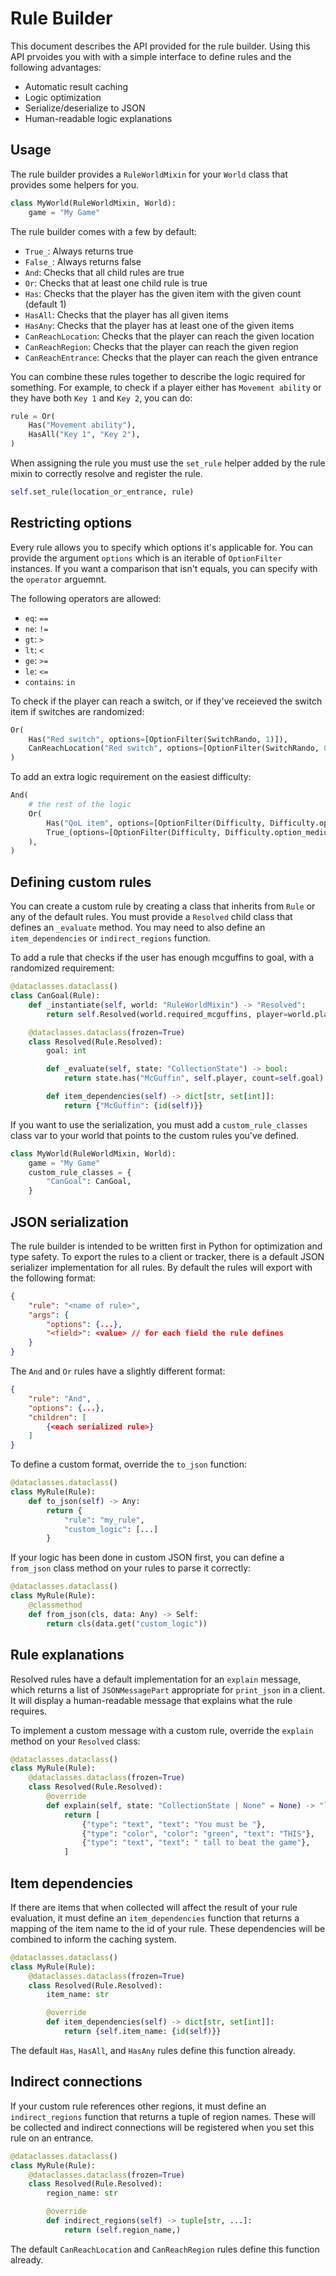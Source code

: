 # Rule Builder

This document describes the API provided for the rule builder. Using this API prvoides you with with a simple interface to define rules and the following advantages:

- Automatic result caching
- Logic optimization
- Serialize/deserialize to JSON
- Human-readable logic explanations

## Usage

The rule builder provides a `RuleWorldMixin` for your `World` class that provides some helpers for you.

```python
class MyWorld(RuleWorldMixin, World):
    game = "My Game"
```

The rule builder comes with a few by default:

- `True_`: Always returns true
- `False_`: Always returns false
- `And`: Checks that all child rules are true
- `Or`: Checks that at least one child rule is true
- `Has`: Checks that the player has the given item with the given count (default 1)
- `HasAll`: Checks that the player has all given items
- `HasAny`: Checks that the player has at least one of the given items
- `CanReachLocation`: Checks that the player can reach the given location
- `CanReachRegion`: Checks that the player can reach the given region
- `CanReachEntrance`: Checks that the player can reach the given entrance

You can combine these rules together to describe the logic required for something. For example, to check if a player either has `Movement ability` or they have both `Key 1` and `Key 2`, you can do:

```python
rule = Or(
    Has("Movement ability"),
    HasAll("Key 1", "Key 2"),
)
```

When assigning the rule you must use the `set_rule` helper added by the rule mixin to correctly resolve and register the rule.

```python
self.set_rule(location_or_entrance, rule)
```

## Restricting options

Every rule allows you to specify which options it's applicable for. You can provide the argument `options` which is an iterable of `OptionFilter` instances. If you want a comparison that isn't equals, you can specify with the `operator` arguemnt.

The following operators are allowed:

- `eq`: `==`
- `ne`: `!=`
- `gt`: `>`
- `lt`: `<`
- `ge`: `>=`
- `le`: `<=`
- `contains`: `in`

To check if the player can reach a switch, or if they've receieved the switch item if switches are randomized:

```python
Or(
    Has("Red switch", options=[OptionFilter(SwitchRando, 1)]),
    CanReachLocation("Red switch", options=[OptionFilter(SwitchRando, 0)]),
)
```

To add an extra logic requirement on the easiest difficulty:

```python
And(
    # the rest of the logic
    Or(
        Has("QoL item", options=[OptionFilter(Difficulty, Difficulty.option_easy)]),
        True_(options=[OptionFilter(Difficulty, Difficulty.option_medium, operator="ge")]),
    ),
)
```

## Defining custom rules

You can create a custom rule by creating a class that inherits from `Rule` or any of the default rules. You must provide a `Resolved` child class that defines an `_evaluate` method. You may need to also define an `item_dependencies` or `indirect_regions` function.

To add a rule that checks if the user has enough mcguffins to goal, with a randomized requirement:

```python
@dataclasses.dataclass()
class CanGoal(Rule):
    def _instantiate(self, world: "RuleWorldMixin") -> "Resolved":
        return self.Resolved(world.required_mcguffins, player=world.player)

    @dataclasses.dataclass(frozen=True)
    class Resolved(Rule.Resolved):
        goal: int

        def _evaluate(self, state: "CollectionState") -> bool:
            return state.has("McGuffin", self.player, count=self.goal)

        def item_dependencies(self) -> dict[str, set[int]]:
            return {"McGuffin": {id(self)}}
```

If you want to use the serialization, you must add a `custom_rule_classes` class var to your world that points to the custom rules you've defined.

```python
class MyWorld(RuleWorldMixin, World):
    game = "My Game"
    custom_rule_classes = {
        "CanGoal": CanGoal,
    }
```

## JSON serialization

The rule builder is intended to be written first in Python for optimization and type safety. To export the rules to a client or tracker, there is a default JSON serializer implementation for all rules. By default the rules will export with the following format:

```json
{
    "rule": "<name of rule>",
    "args": {
        "options": {...},
        "<field>": <value> // for each field the rule defines
    }
}
```

The `And` and `Or` rules have a slightly different format:

```json
{
    "rule": "And",
    "options": {...},
    "children": [
        {<each serialized rule>}
    ]
}
```

To define a custom format, override the `to_json` function:

```python
@dataclasses.dataclass()
class MyRule(Rule):
    def to_json(self) -> Any:
        return {
            "rule": "my_rule",
            "custom_logic": [...]
        }
```

If your logic has been done in custom JSON first, you can define a `from_json` class method on your rules to parse it correctly:

```python
@dataclasses.dataclass()
class MyRule(Rule):
    @classmethod
    def from_json(cls, data: Any) -> Self:
        return cls(data.get("custom_logic"))
```

## Rule explanations

Resolved rules have a default implementation for an `explain` message, which returns a list of `JSONMessagePart` appropriate for `print_json` in a client. It will display a human-readable message that explains what the rule requires.

To implement a custom message with a custom rule, override the `explain` method on your `Resolved` class:

```python
@dataclasses.dataclass()
class MyRule(Rule):
    @dataclasses.dataclass(frozen=True)
    class Resolved(Rule.Resolved):
        @override
        def explain(self, state: "CollectionState | None" = None) -> "list[JSONMessagePart]":
            return [
                {"type": "text", "text": "You must be "},
                {"type": "color", "color": "green", "text": "THIS"},
                {"type": "text", "text": " tall to beat the game"},
            ]
```

## Item dependencies

If there are items that when collected will affect the result of your rule evaluation, it must define an `item_dependencies` function that returns a mapping of the item name to the id of your rule. These dependencies will be combined to inform the caching system.

```python
@dataclasses.dataclass()
class MyRule(Rule):
    @dataclasses.dataclass(frozen=True)
    class Resolved(Rule.Resolved):
        item_name: str

        @override
        def item_dependencies(self) -> dict[str, set[int]]:
            return {self.item_name: {id(self)}}
```

The default `Has`, `HasAll`, and `HasAny` rules define this function already.

## Indirect connections

If your custom rule references other regions, it must define an `indirect_regions` function that returns a tuple of region names. These will be collected and indirect connections will be registered when you set this rule on an entrance.

```python
@dataclasses.dataclass()
class MyRule(Rule):
    @dataclasses.dataclass(frozen=True)
    class Resolved(Rule.Resolved):
        region_name: str

        @override
        def indirect_regions(self) -> tuple[str, ...]:
            return (self.region_name,)
```

The default `CanReachLocation` and `CanReachRegion` rules define this function already.
